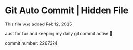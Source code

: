# Git Auto Commit | Hidden File

This file was added Feb 12, 2025

Just for fun and keeping my daily git commit active 🤪

commit number: 2267324

